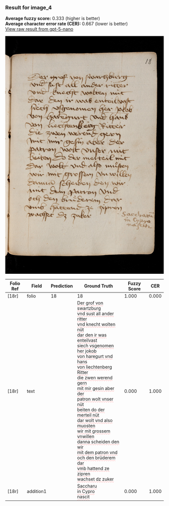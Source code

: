 ### Result for image_4
**Average fuzzy score:** 0.333 (higher is better)<br>**Average character error rate (CER):** 0.667 (lower is better)<br>[View raw result from gpt-5-nano](https://github.com/RISE-UNIBAS/humanities_data_benchmark/blob/main/results/2025-10-24/T0281/request_T0281_image_4.json)

<img src="https://github.com/RISE-UNIBAS/humanities_data_benchmark/blob/main/benchmarks/medieval_manuscripts/images/image_4.jpg?raw=true" alt="image_4" width="800px">

<style>
.diff { text-decoration: underline; text-decoration-color: #ffcccc; text-decoration-style: wavy; }
</style>

| Folio Ref | Field | Prediction | Ground Truth | Fuzzy Score | CER |
|-----------|-------|------------|--------------|-------------|-----|
| [18r] | folio | 18 | 18 | 1.000 | 0.000 |
| [18r] | text |  | <span class="diff">Der grof von swartzburg<br> vnd sust all ander ritter<br> vnd knecht wolten nüt<br> dar den ir was enteilvast<br> siech vsgenomen her jokob<br> von haregurt vnd hans<br> von liechtenberg Ritter<br> die zwen werend gern<br> mit mir gesin aber der<br> patron wolt vnser nüt<br> beiten do der merteil nüt<br> dar wolt vnd also muosten<br> wir mit grossem vnwillen<br> danna scheiden  den wir<br> mit dem patron vnd<br> och den brüderem dar<br> vmb hattend ze zipren<br> wachset dz zuker</span> | 0.000 | 1.000 |
| [18r] | addition1 |  | <span class="diff">Saccharu<br> in Cypro<br> nascit</span> | 0.000 | 1.000 |
